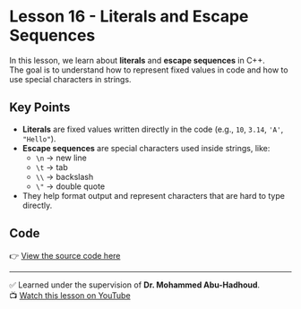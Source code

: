 # Lesson 16 - Literals and Escape Sequences

In this lesson, we learn about **literals** and **escape sequences** in C++.  
The goal is to understand how to represent fixed values in code and how to use special characters in strings.

## Key Points
- **Literals** are fixed values written directly in the code (e.g., `10`, `3.14`, `'A'`, `"Hello"`).
- **Escape sequences** are special characters used inside strings, like:
  - `\n` → new line
  - `\t` → tab
  - `\\` → backslash
  - `\"` → double quote
- They help format output and represent characters that are hard to type directly.

## Code
👉 [View the source code here](./Lesson_16_Literal%20and%20Escape%20sequnees.cpp)

---

✅ Learned under the supervision of **Dr. Mohammed Abu-Hadhoud**.  
📺 [Watch this lesson on YouTube](https://www.youtube.com/watch?v=NZETIeuns-w&list=PL3X--QIIK-OFIRbOHbOXbcfSAvw198lUy&index=14&pp=iAQB)